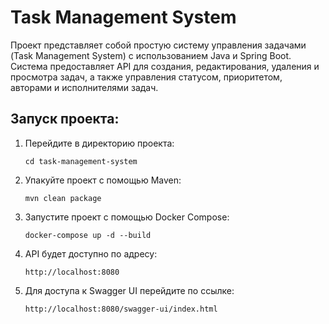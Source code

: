 # Task Management System
Проект представляет собой простую систему управления задачами (Task Management System) с использованием Java и Spring Boot. Система предоставляет API для создания, редактирования, удаления и просмотра задач, а также управления статусом, приоритетом, авторами и исполнителями задач.

## Запуск проекта:
1. Перейдите в директорию проекта:
   ```
   cd task-management-system
   ```
2. Упакуйте проект с помощью Maven:
   ```
   mvn clean package
   ```
3. Запустите проект с помощью Docker Compose:
   ```
   docker-compose up -d --build
   ```
4. API будет доступно по адресу:
    ```
    http://localhost:8080
    ```
5. Для доступа к Swagger UI перейдите по ссылке: 
    ```
    http://localhost:8080/swagger-ui/index.html
    ```